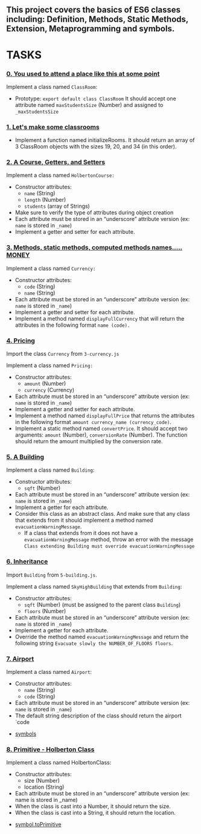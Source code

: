 ## This project covers the basics of ES6 classes including: Definition, Methods, Static Methods, Extension, Metaprogramming and symbols. 

# TASKS

### [0. You used to attend a place like this at some point](./0-classroom.js)

Implement a class named `ClassRoom`:

- Prototype: `export default class ClassRoom`
It should accept one attribute named `maxStudentsSize` (Number) and assigned to `_maxStudentsSize`

### [1. Let's make some classrooms](./1-make_classrooms.js)

- Implement a function named initializeRooms. It should return an array of 3 ClassRoom objects with the sizes 19, 20, and 34 (in this order).

### [2. A Course, Getters, and Setters](./2-hbtn_course.js)

Implement a class named `HolbertonCourse:`

- Constructor attributes:
  - `name` (String)
  - `length` (Number)
  - `students` (array of Strings)
- Make sure to verify the type of attributes during object creation
- Each attribute must be stored in an “underscore” attribute version (ex: `name` is stored in `_name`)
- Implement a getter and setter for each attribute.

### [3. Methods, static methods, computed methods names..... MONEY](./3-currency.js)

Implement a class named `Currency:`
- Constructor attributes:
  - `code` (String)
  - `name` (String)
- Each attribute must be stored in an “underscore” attribute version (ex: `name` is stored in `_name`)
- Implement a getter and setter for each attribute.
- Implement a method named `displayFullCurrency` that will return the attributes in the following format `name (code).`

### [4. Pricing](./4-pricing.js)
Import the class `Currency` from `3-currency.js`

Implement a class named `Pricing:`

- Constructor attributes:
  - `amount` (Number)
  - `currency` (Currency)
- Each attribute must be stored in an “underscore” attribute version (ex: `name` is stored in `_name`)
- Implement a getter and setter for each attribute.
- Implement a method named `displayFullPrice` that returns the attributes in the following format `amount currency_name (currency_code)`.
- Implement a static method named `convertPrice`. It should accept two arguments: `amount` (Number), `conversionRate` (Number). The function should return the amount multiplied by the conversion rate.

### [5. A Building](./5-building.js)
Implement a class named `Building`:

- Constructor attributes:
  - `sqft` (Number)
- Each attribute must be stored in an “underscore” attribute version (ex: `name` is stored in `_name`)
- Implement a getter for each attribute.
- Consider this class as an abstract class. And make sure that any class that extends from it should implement a method named `evacuationWarningMessage`.
  - If a class that extends from it does not have a `evacuationWarningMessage` method, throw an error with the message `Class extending Building must override evacuationWarningMessage`

### [6. Inheritance](./6-sky_high.js)

Import `Building` from `5-building.js`.

Implement a class named `SkyHighBuilding` that extends from `Building`:

- Constructor attributes:
  - `sqft` (Number) (must be assigned to the parent class `Building`)
  - `floors` (Number)
- Each attribute must be stored in an “underscore” attribute version (ex: `name` is stored in `_name`)
- Implement a getter for each attribute.
- Override the method named `evacuationWarningMessage` and return the following string `Evacuate slowly the NUMBER_OF_FLOORS floors`.

### [7. Airport](./7-airport.js)
Implement a class named `Airport`:

- Constructor attributes:
  - `name` (String)
  + `code` (String)
- Each attribute must be stored in an “underscore” attribute version (ex: `name` is stored in `_name`)
- The default string description of the class should return the airport `code
+ [symbols](https://www.keithcirkel.co.uk/metaprogramming-in-es6-symbols/#symbolspecies)

### [8. Primitive - Holberton Class](./8-hbtn_class.js)
Implement a class named HolbertonClass:

- Constructor attributes:
  - size (Number)
  - location (String)
- Each attribute must be stored in an “underscore” attribute version (ex: name is stored in _name)
- When the class is cast into a Number, it should return the size.
- When the class is cast into a String, it should return the location.
+ [symbol.toPrimitive](https://www.keithcirkel.co.uk/metaprogramming-in-es6-symbols/#symbolspecies)